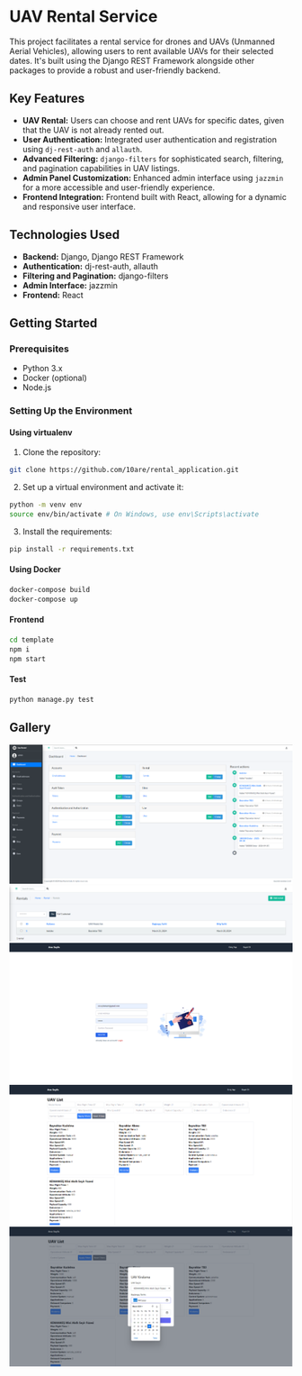 #  UAV Rental Service

This project facilitates a rental service for drones and UAVs (Unmanned Aerial Vehicles), allowing users to rent available UAVs for their selected dates. It's built using the Django REST Framework alongside other packages to provide a robust and user-friendly backend.

## Key Features

- **UAV Rental:** Users can choose and rent UAVs for specific dates, given that the UAV is not already rented out.
- **User Authentication:** Integrated user authentication and registration using `dj-rest-auth` and `allauth`.
- **Advanced Filtering:** `django-filters` for sophisticated search, filtering, and pagination capabilities in UAV listings.
- **Admin Panel Customization:** Enhanced admin interface using `jazzmin` for a more accessible and user-friendly experience.
- **Frontend Integration:** Frontend built with React, allowing for a dynamic and responsive user interface.

## Technologies Used

- **Backend:** Django, Django REST Framework
- **Authentication:** dj-rest-auth, allauth
- **Filtering and Pagination:** django-filters
- **Admin Interface:** jazzmin
- **Frontend:** React

## Getting Started

### Prerequisites

- Python 3.x
- Docker (optional)
- Node.js 

### Setting Up the Environment

#### Using virtualenv

1. Clone the repository:

```bash
git clone https://github.com/10are/rental_application.git
```

2. Set up a virtual environment and activate it:

```bash
python -m venv env
source env/bin/activate # On Windows, use env\Scripts\activate
```

3. Install the requirements:

```bash
pip install -r requirements.txt
```

#### Using Docker
```bash
docker-compose build
docker-compose up
```

#### Frontend
```bash
cd template
npm i
npm start
```
#### Test
```bash
python manage.py test
```

## Gallery
![Admin Panel](./documents/admin.png)
![Admin Panel](./documents/admin-rental.png)
![Front](./documents/fe-reg.png)
![Front](./documents/fe.png)
![Front](./documents/fe1.png)
